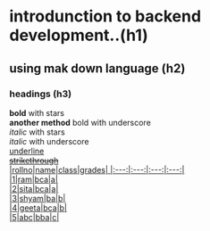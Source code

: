 # introdunction to backend development..(h1)
## using mak down language (h2)
### headings (h3)
**bold** with stars \
__another method__ bold with underscore \
*italic* with stars \
_italic_ with underscore \
<ins>underline<ins> \
~~strikethrough~~  
|rollno|name|class|grades|
|:---:|:---:|:---:|:---:|  
|1|ram|bca|a|  
|2|sita|bca|a|  
|3|shyam|ba|b|  
|4|geeta|bca|b|  
|5|abc|bba|c|
